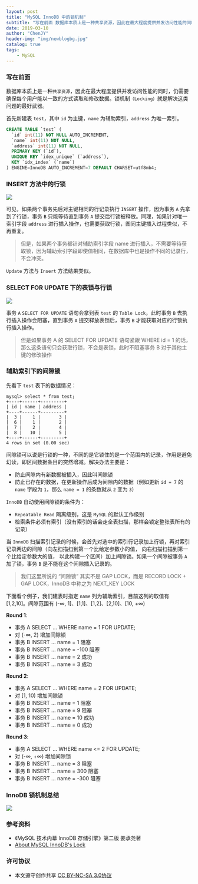 ```yaml
---
layout: post
title: "MySQL InnoDB 中的锁机制"
subtitle: "写在前面 数据库本质上是一种共享资源，因此在最大程度提供并发访问性能的同时，仍需要确保每个用户能以一致的方式读取和修改数据。锁机制（Locking）就是解决这类问题的最好武器。"
date: 2019-03-10
author: "ChenJY"
header-img: "img/newblogbg.jpg"
catalog: true
tags: 
    - MySQL
---
```


### 写在前面

数据库本质上是一种`共享资源`，因此在最大程度提供并发访问性能的同时，仍需要确保每个用户能以一致的方式读取和修改数据。锁机制`（Locking）`就是解决这类问题的最好武器。

首先新建表 `test`，其中 `id` 为主键，`name` 为辅助索引，`address` 为唯一索引。

```SQL
CREATE TABLE `test` (
  `id` int(11) NOT NULL AUTO_INCREMENT,
  `name` int(11) NOT NULL,
  `address` int(11) NOT NULL,
  PRIMARY KEY (`id`),
  UNIQUE KEY `idex_unique` (`address`),
  KEY `idx_index` (`name`)
) ENGINE=InnoDB AUTO_INCREMENT=7 DEFAULT CHARSET=utf8mb4;
```

### INSERT 方法中的行锁

![](http://ww1.sinaimg.cn/large/c3beb895ly1g0xt1xv5qhj217a0wbtdk.jpg)

可见，如果两个事务先后对主键相同的行记录执行 `INSERT` 操作，因为事务 `A` 先拿到了行锁，事务 `B` 只能等待直到事务 `A` 提交后行锁被释放。同理，如果针对唯一索引字段 `address` 进行插入操作，也需要获取行锁，图同主键插入过程类似，不再重复。

> 但是，如果两个事务都针对辅助索引字段 name 进行插入，不需要等待获取锁，因为辅助索引字段即使值相同，在数据库中也是操作不同的记录行，不会冲突。

`Update` 方法与 `Insert` 方法结果类似。

### SELECT FOR UPDATE 下的表锁与行锁

![](http://ww1.sinaimg.cn/large/c3beb895ly1g0xtkjodvkj217l0vqtct.jpg)

事务 `A` `SELECT FOR UPDATE` 语句会拿到表 `test` 的 `Table Lock`，此时事务 `B` 去执行插入操作会阻塞，直到事务 `A` 提交释放表锁后，事务 `B` 才能获取对应的行锁执行插入操作。

> 但是如果事务 A 的 SELECT FOR UPDATE 语句紧跟 WHERE id = 1 的话，那么这条语句只会获取行锁，不会是表锁，此时不阻塞事务 B 对于其他主键的修改操作

### 辅助索引下的间隙锁

先看下 `test` 表下的数据情况：

```
mysql> select * from test;
+----+------+---------+
| id | name | address |
+----+------+---------+
|  3 |    1 |       3 |
|  6 |    1 |       2 |
|  7 |    2 |       4 |
|  8 |   10 |       5 |
+----+------+---------+
4 rows in set (0.00 sec)
```

间隙锁可以说是行锁的一种，不同的是它锁住的是一个范围内的记录，作用是避免幻读，即区间数据条目的突然增减。解决办法主要是：

- 防止间隙内有新数据被插入，因此叫间隙锁
- 防止已存在的数据，在更新操作后成为间隙内的数据（例如更新 `id = 7` 的 `name` 字段为 `1`，那么 `name = 1` 的条数就从 `2` 变为 `3`）

`InnoDB` 自动使用间隙锁的条件为：

- `Repeatable Read` 隔离级别，这是 `MySQL` 的默认工作级别
- 检索条件必须有索引（没有索引的话会走全表扫描，那样会锁定整张表所有的记录）

当 `InnoDB` 扫描索引记录的时候，会首先对选中的索引行记录加上行锁，再对索引记录两边的间隙（向左扫描扫到第一个比给定参数小的值， 向右扫描扫描到第一个比给定参数大的值， 以此构建一个区间）加上间隙锁。如果一个间隙被事务 `A` 加了锁，事务 `B` 是不能在这个间隙插入记录的。

> 我们这里所说的 “间隙锁” 其实不是 GAP LOCK，而是 RECORD LOCK + GAP LOCK，InnoDB 中称之为 NEXT_KEY LOCK

下面看个例子，我们建表时指定 `name` 列为辅助索引，目前这列的取值有 [1,2,10]。间隙范围有 (-∞, 1]、[1,1]、[1,2]、[2,10]、[10, +∞)

**Round 1**:

- 事务 A SELECT ... WHERE name = 1 FOR UPDATE;
- 对 (-∞, 2) 增加间隙锁
- 事务 B INSERT ... name = 1 阻塞
- 事务 B INSERT ... name = -100 阻塞
- 事务 B INSERT ... name = 2 成功
- 事务 B INSERT ... name = 3 成功

**Round 2**:

- 事务 A SELECT ... WHERE name = 2 FOR UPDATE;
- 对 [1, 10) 增加间隙锁
- 事务 B INSERT ... name = 1 阻塞
- 事务 B INSERT ... name = 9 阻塞
- 事务 B INSERT ... name = 10 成功
- 事务 B INSERT ... name = 0 成功

**Round 3**: 

- 事务 A SELECT ... WHERE name <= 2 FOR UPDATE;
- 对 (-∞, +∞) 增加间隙锁
- 事务 B INSERT ... name = 3 阻塞
- 事务 B INSERT ... name = 300 阻塞
- 事务 B INSERT ... name = -300 阻塞

### InnoDB 锁机制总结

![](http://ww1.sinaimg.cn/large/c3beb895gy1g0xs5dxo3qj21rd2w7hbb.jpg)

### 参考资料

- 《MySQL 技术内幕 InnoDB 存储引擎》第二版 姜承尧著
- [About MySQL InnoDB's Lock](https://medium.com/@tonytw/about-mysql-innodbs-lock-5c956faf4167)

### 许可协议

- 本文遵守创作共享 [CC BY-NC-SA 3.0协议](https://creativecommons.org/licenses/by-nc-sa/3.0/cn/)